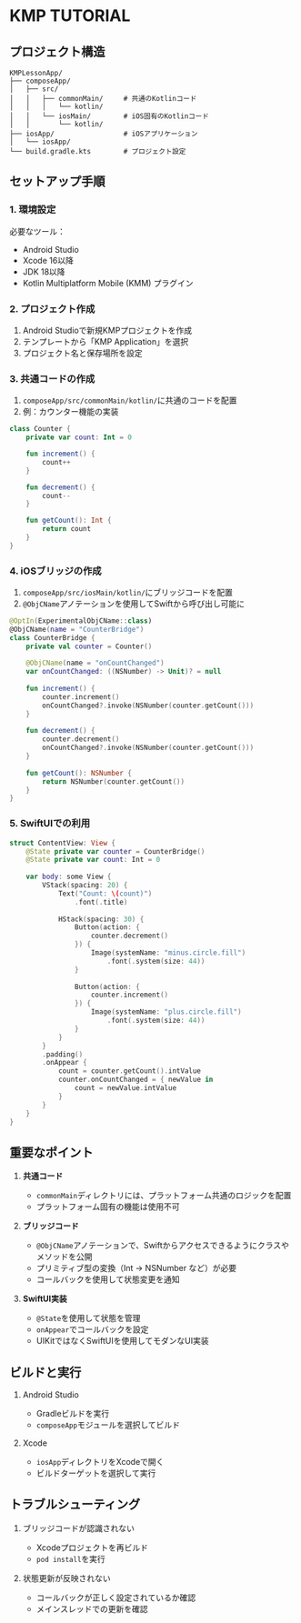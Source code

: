 # KMP TUTORIAL

## プロジェクト構造

```
KMPLessonApp/
├── composeApp/
│   ├── src/
│   │   ├── commonMain/     # 共通のKotlinコード
│   │   │   └── kotlin/
│   │   └── iosMain/        # iOS固有のKotlinコード
│   │       └── kotlin/
├── iosApp/                 # iOSアプリケーション
│   └── iosApp/
└── build.gradle.kts        # プロジェクト設定
```

## セットアップ手順

### 1. 環境設定

必要なツール：
- Android Studio
- Xcode 16以降
- JDK 18以降
- Kotlin Multiplatform Mobile (KMM) プラグイン

### 2. プロジェクト作成

1. Android Studioで新規KMPプロジェクトを作成
2. テンプレートから「KMP Application」を選択
3. プロジェクト名と保存場所を設定

### 3. 共通コードの作成

1. `composeApp/src/commonMain/kotlin/`に共通のコードを配置
2. 例：カウンター機能の実装

```kotlin
class Counter {
    private var count: Int = 0

    fun increment() {
        count++
    }

    fun decrement() {
        count--
    }

    fun getCount(): Int {
        return count
    }
}
```

### 4. iOSブリッジの作成

1. `composeApp/src/iosMain/kotlin/`にブリッジコードを配置
2. `@ObjCName`アノテーションを使用してSwiftから呼び出し可能に

```kotlin
@OptIn(ExperimentalObjCName::class)
@ObjCName(name = "CounterBridge")
class CounterBridge {
    private val counter = Counter()
    
    @ObjCName(name = "onCountChanged")
    var onCountChanged: ((NSNumber) -> Unit)? = null
    
    fun increment() {
        counter.increment()
        onCountChanged?.invoke(NSNumber(counter.getCount()))
    }
    
    fun decrement() {
        counter.decrement()
        onCountChanged?.invoke(NSNumber(counter.getCount()))
    }
    
    fun getCount(): NSNumber {
        return NSNumber(counter.getCount())
    }
}
```

### 5. SwiftUIでの利用

```swift
struct ContentView: View {
    @State private var counter = CounterBridge()
    @State private var count: Int = 0
    
    var body: some View {
        VStack(spacing: 20) {
            Text("Count: \(count)")
                .font(.title)
            
            HStack(spacing: 30) {
                Button(action: {
                    counter.decrement()
                }) {
                    Image(systemName: "minus.circle.fill")
                        .font(.system(size: 44))
                }
                
                Button(action: {
                    counter.increment()
                }) {
                    Image(systemName: "plus.circle.fill")
                        .font(.system(size: 44))
                }
            }
        }
        .padding()
        .onAppear {
            count = counter.getCount().intValue
            counter.onCountChanged = { newValue in
                count = newValue.intValue
            }
        }
    }
}
```

## 重要なポイント

1. **共通コード**
   - `commonMain`ディレクトリには、プラットフォーム共通のロジックを配置
   - プラットフォーム固有の機能は使用不可

2. **ブリッジコード**
   - `@ObjCName`アノテーションで、Swiftからアクセスできるようにクラスやメソッドを公開
   - プリミティブ型の変換（Int → NSNumber など）が必要
   - コールバックを使用して状態変更を通知

3. **SwiftUI実装**
   - `@State`を使用して状態を管理
   - `onAppear`でコールバックを設定
   - UIKitではなくSwiftUIを使用してモダンなUI実装

## ビルドと実行

1. Android Studio
   - Gradleビルドを実行
   - `composeApp`モジュールを選択してビルド

2. Xcode
   - `iosApp`ディレクトリをXcodeで開く
   - ビルドターゲットを選択して実行

## トラブルシューティング

1. ブリッジコードが認識されない
   - Xcodeプロジェクトを再ビルド
   - `pod install`を実行

2. 状態更新が反映されない
   - コールバックが正しく設定されているか確認
   - メインスレッドでの更新を確認